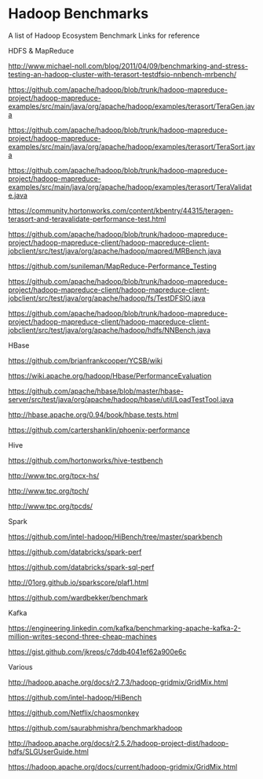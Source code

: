 # Hadoop Benchmarks

A list of Hadoop Ecosystem Benchmark Links for reference 

HDFS & MapReduce 

http://www.michael-noll.com/blog/2011/04/09/benchmarking-and-stress-testing-an-hadoop-cluster-with-terasort-testdfsio-nnbench-mrbench/ 

https://github.com/apache/hadoop/blob/trunk/hadoop-mapreduce-project/hadoop-mapreduce-examples/src/main/java/org/apache/hadoop/examples/terasort/TeraGen.java 

https://github.com/apache/hadoop/blob/trunk/hadoop-mapreduce-project/hadoop-mapreduce-examples/src/main/java/org/apache/hadoop/examples/terasort/TeraSort.java

https://github.com/apache/hadoop/blob/trunk/hadoop-mapreduce-project/hadoop-mapreduce-examples/src/main/java/org/apache/hadoop/examples/terasort/TeraValidate.java

https://community.hortonworks.com/content/kbentry/44315/teragen-terasort-and-teravalidate-performance-test.html 

https://github.com/apache/hadoop/blob/trunk/hadoop-mapreduce-project/hadoop-mapreduce-client/hadoop-mapreduce-client-jobclient/src/test/java/org/apache/hadoop/mapred/MRBench.java 

https://github.com/sunileman/MapReduce-Performance_Testing 

https://github.com/apache/hadoop/blob/trunk/hadoop-mapreduce-project/hadoop-mapreduce-client/hadoop-mapreduce-client-jobclient/src/test/java/org/apache/hadoop/fs/TestDFSIO.java 

https://github.com/apache/hadoop/blob/trunk/hadoop-mapreduce-project/hadoop-mapreduce-client/hadoop-mapreduce-client-jobclient/src/test/java/org/apache/hadoop/hdfs/NNBench.java

HBase 

https://github.com/brianfrankcooper/YCSB/wiki 

https://wiki.apache.org/hadoop/Hbase/PerformanceEvaluation

https://github.com/apache/hbase/blob/master/hbase-server/src/test/java/org/apache/hadoop/hbase/util/LoadTestTool.java 

http://hbase.apache.org/0.94/book/hbase.tests.html 

https://github.com/cartershanklin/phoenix-performance

Hive 

https://github.com/hortonworks/hive-testbench 

http://www.tpc.org/tpcx-hs/ 

http://www.tpc.org/tpch/ 

http://www.tpc.org/tpcds/

Spark 

https://github.com/intel-hadoop/HiBench/tree/master/sparkbench 

https://github.com/databricks/spark-perf 

https://github.com/databricks/spark-sql-perf 

http://01org.github.io/sparkscore/plaf1.html 

https://github.com/wardbekker/benchmark 

Kafka 

https://engineering.linkedin.com/kafka/benchmarking-apache-kafka-2-million-writes-second-three-cheap-machines

https://gist.github.com/jkreps/c7ddb4041ef62a900e6c

Various 

http://hadoop.apache.org/docs/r2.7.3/hadoop-gridmix/GridMix.html 

https://github.com/intel-hadoop/HiBench 

https://github.com/Netflix/chaosmonkey 

https://github.com/saurabhmishra/benchmarkhadoop 

http://hadoop.apache.org/docs/r2.5.2/hadoop-project-dist/hadoop-hdfs/SLGUserGuide.html 

https://hadoop.apache.org/docs/current/hadoop-gridmix/GridMix.html 
